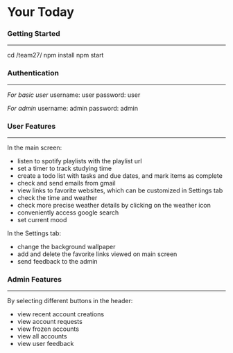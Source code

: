 # Your Today

### Getting Started ###
---
cd /team27/
npm install
npm start

### Authentication ###
---
*For basic user*
username: user
password: user

*For admin*
username: admin
password: admin

### User Features ###
---
In the main screen:
* listen to spotify playlists with the playlist url
* set a timer to track studying time
* create a todo list with tasks and due dates, and mark items as complete
* check and send emails from gmail
* view links to favorite websites, which can be customized in Settings tab
* check the time and weather
* check more precise weather details by clicking on the weather icon
* conveniently access google search
* set current mood

In the Settings tab:
* change the background wallpaper
* add and delete the favorite links viewed on main screen
* send feedback to the admin

### Admin Features ###
---
By selecting different buttons in the header:
* view recent account creations
* view account requests
* view frozen accounts
* view all accounts
* view user feedback